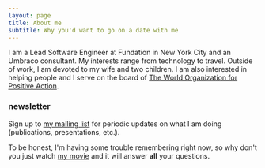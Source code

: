 ```yaml
---
layout: page
title: About me
subtitle: Why you'd want to go on a date with me
---
```


I am a Lead Software Engineer at Fundation in New York City and an Umbraco consultant.  My interests range from technology to travel. Outside of work, I am devoted to my wife and two children. I am also interested in helping people and I serve on the board of [The World Organization for Positive Action](https://www.worldpositiveaction.org/).

### newsletter

Sign up to [my mailing list](http://alexlindgren.us12.list-manage1.com/subscribe?u=3208f9366073f3ac2493968b4&id=5dbef96fb4) for periodic updates on what I am doing (publications, presentations, etc.).


To be honest, I'm having some trouble remembering right now, so why don't you just watch [my movie](http://en.wikipedia.org/wiki/The_Princess_Bride_%28film%29) and it will answer **all** your questions.
